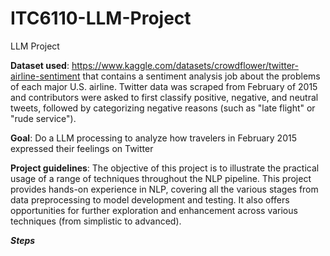 # ITC6110-LLM-Project
LLM Project

**Dataset used**: https://www.kaggle.com/datasets/crowdflower/twitter-airline-sentiment that contains a sentiment analysis job about the problems of each major U.S. airline. Twitter data was scraped from February of 2015 and contributors were asked to first classify positive, negative, and neutral tweets, followed by categorizing negative reasons (such as "late flight" or "rude service").

**Goal**: Do a LLM processing to analyze how travelers in February 2015 expressed their feelings on Twitter

**Project guidelines**:
The objective of this project is to illustrate the practical usage of a range of techniques throughout the NLP pipeline. This project provides hands-on experience in NLP, covering all the various stages from data preprocessing to model development and testing. It also offers opportunities for further exploration and enhancement across various techniques (from simplistic to advanced).

***Steps***